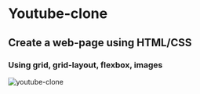 # Youtube-clone 

## Create a web-page using HTML/CSS

### Using grid, grid-layout, flexbox, images

![youtube-clone](https://user-images.githubusercontent.com/89199990/152183672-86b3cb0b-5921-4416-afd3-5af8209b10f3.png)

